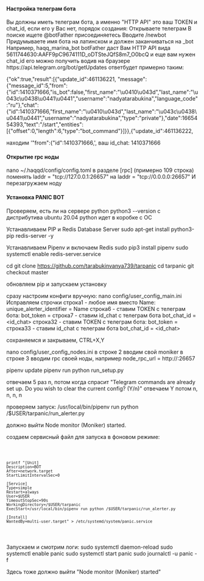 <h4>Настройка телеграм бота</h4>
Вы должны иметь телеграм бота, а именно "HTTP API" это ваш TOKEN и chat_id, если его у Вас нет, порядок создания:
Открываете телеграм
В поиске ищете @botFather
присоединяетесь
Вводите /newbot
Придумываете имя бота на латинском и должен заканчиваться на _bot
Например, haqq_marina_bot
botFather даст Вам HTTP API  вида
5611744630:AAFF9pC9674111D_oDTSteJQfS8m7_O0bcQ
и еще вам нужен chat_id
его можно получить водив на браузере https://api.telegram.org/bot<HTTP API>/getUpdates
ответбудет примерно таким:

{"ok":true,"result":[{"update_id":461136221,
"message":{"message_id":5,"from":{"id":1410371666,"is_bot":false,"first_name":"\u0410\u043d","last_name":"\u043c\u0438\u0441\u0441","username":"nadyatarabukina","language_code":"ru"},"chat":{"id":1410371666,"first_name":"\u0410\u043d","last_name":"\u043c\u0438\u0441\u0441","username":"nadyatarabukina","type":"private"},"date":1665454393,"text":"/start","entities":[{"offset":0,"length":6,"type":"bot_command"}]}},{"update_id":461136222,

находим '"from":{"id":1410371666,', ваш id_chat: 1410371666

  <h4>Открытие rpc ноды</h4>

nano ~/.haqqd/config/config.toml
в разделе [rpc] (примерно 109 строка)
поменять laddr = "tcp://127.0.0.1:26657" на laddr = "tcp://0.0.0.0:26657"
И перезагружаем ноду
  
  <h4>Установка PANIC BOT</h4>

Проверяем, есть ли на сервере python
python3 --version
с дистрибутива ubuntu 20.04 python идет в коробке с ОС

Устанавливаем PIP и Redis Database Server
sudo apt-get install python3-pip redis-server -y

Устанавливаем Pipenv и включаем Redis
sudo pip3 install pipenv
sudo systemctl enable redis-server.service

cd
git clone https://github.com/tarabukinvanya739/tarpanic
cd tarpanic
git checkout master

обновляем pip и запускаем установку

сразу настроим конфиги вручную:
nano config/user_config_main.ini
Исправляем строчки
строка1 - любое имя вместо Name:
unique_alerter_identifier = Name 
строка6 - ставим TOKEN с телеграм бота:
bot_token = <TOKEN>
строка7 - ставим id_chat с телеграм бота
bot_chat_id = <id_chat>
строка32 - ставим TOKEN с телеграм бота:
bot_token = <TOKEN>
строка33 - ставим id_chat с телеграм бота
bot_chat_id = <id_chat>

сохраняемся и закрываем, CTRL+X,Y

nano config/user_config_nodes.ini
в строке 2 вводим свой moniker
в строке 3 вводим rpc своей ноды, например
node_rpc_url = http://<ip>:26657

pipenv update
pipenv run python run_setup.py

отвечаем 5 раз n, потом когда спрасит "Telegram commands are already set up. Do you wish to clear the current config? (Y/n)" отвечаем Y
потом n, n, n, n

проверяем запуск:
/usr/local/bin/pipenv run python /$USER/tarpanic/run_alerter.py

должно выйти Node monitor (Moniker) started.

создаем сервисный файл для запуска в фоновом режиме:
  
<code>
  
    printf "[Unit]
    Description=BOT
    After=network.target
    StartLimitIntervalSec=0

    [Service]
    Type=simple
    Restart=always
    User=$USER
    TimeoutStopSec=90s
    WorkingDirectory=/$USER/tarpanic
    ExecStart=/usr/local/bin/pipenv run python /$USER/tarpanic/run_alerter.py
  
    [Install]
    WantedBy=multi-user.target" > /etc/systemd/system/panic.service 
  
 </code>
  
Запускаем и смотрим логи:
  sudo systemctl daemon-reload
  sudo systemctl enable panic
  sudo systemctl start panic
  sudo journalctl -u panic -f
  
Здесь тоже должно выйти "Node monitor (Moniker) started"
